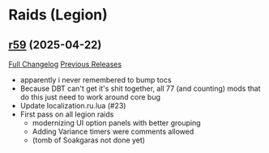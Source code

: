 # <DBM Mod> Raids (Legion)

## [r59](https://github.com/DeadlyBossMods/DBM-Legion/tree/r59) (2025-04-22)
[Full Changelog](https://github.com/DeadlyBossMods/DBM-Legion/compare/r58...r59) [Previous Releases](https://github.com/DeadlyBossMods/DBM-Legion/releases)

- apparently i never remembered to bump tocs  
- Because DBT can't get it's shit together, all 77 (and counting) mods that do this just need to work around core bug  
- Update localization.ru.lua (#23)  
- First pass on all legion raids  
     - modernizing UI option panels with better grouping  
     - Adding Variance timers were comments allowed  
     - (tomb of Soakgaras not done yet)  
